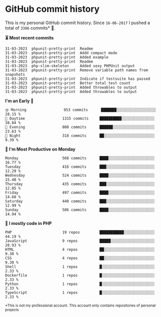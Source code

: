 # GitHub commit history
This is my personal GitHub commit history. Since <!--START_SECTION:first-commit-date-->`16-06-2017`<!--END_SECTION:first-commit-date--> I pushed a total of <!--START_SECTION:total-commit-count-->`3386`<!--END_SECTION:total-commit-count--> commits* 🎉.

<!--START_SECTION:most-recent-commits-->
**⏳ Most recent commits**
                                        
```text
31-03-2023  phpunit-pretty-print  Readme
31-03-2023  phpunit-pretty-print  Addd compact mode
31-03-2023  phpunit-pretty-print  Added example
31-03-2023  phpunit-pretty-print  Readme
31-03-2023  php-slim-skeleton     Added sexy PHPUnit output
31-03-2023  phpunit-pretty-print  Remove variable path names from snapshots
31-03-2023  phpunit-pretty-print  Indicate if testsuite has passed
31-03-2023  phpunit-pretty-print  Better total test count
31-03-2023  phpunit-pretty-print  Added throwables to output
31-03-2023  phpunit-pretty-print  Added throwables to output
```
<!--END_SECTION:most-recent-commits-->  

<!--START_SECTION:commits-per-day-time-->
**I&#039;m an Early 🐤**

```text
🌞 Morning                 953 commits      ███████░░░░░░░░░░░░░░░░░░   28.15 %
🌆 Daytime                 1315 commits     ██████████░░░░░░░░░░░░░░░   38.84 %
🌃 Evening                 800 commits      ██████░░░░░░░░░░░░░░░░░░░   23.63 %
🌙 Night                   318 commits      ██░░░░░░░░░░░░░░░░░░░░░░░   9.39 %
```
<!--END_SECTION:commits-per-day-time-->  

<!--START_SECTION:commits-per-weekday-->
**📅 I&#039;m Most Productive on Monday**

```text
Monday                    568 commits      ████░░░░░░░░░░░░░░░░░░░░░   16.77 %
Tuesday                   416 commits      ███░░░░░░░░░░░░░░░░░░░░░░   12.29 %
Wednesday                 524 commits      ████░░░░░░░░░░░░░░░░░░░░░   15.48 %
Thursday                  435 commits      ███░░░░░░░░░░░░░░░░░░░░░░   12.85 %
Friday                    497 commits      ████░░░░░░░░░░░░░░░░░░░░░   14.68 %
Saturday                  440 commits      ███░░░░░░░░░░░░░░░░░░░░░░   12.99 %
Sunday                    506 commits      ████░░░░░░░░░░░░░░░░░░░░░   14.94 %
```
<!--END_SECTION:commits-per-weekday-->  

<!--START_SECTION:repos-per-language-->
**💬 I mostly code in PHP**

```text
PHP                       19 repos         ███████████░░░░░░░░░░░░░░   44.19 %
JavaScript                9 repos          █████░░░░░░░░░░░░░░░░░░░░   20.93 %
HTML                      4 repos          ██░░░░░░░░░░░░░░░░░░░░░░░   9.30 %
CSS                       4 repos          ██░░░░░░░░░░░░░░░░░░░░░░░   9.30 %
Shell                     1 repos          █░░░░░░░░░░░░░░░░░░░░░░░░   2.33 %
Dockerfile                1 repos          █░░░░░░░░░░░░░░░░░░░░░░░░   2.33 %
Python                    1 repos          █░░░░░░░░░░░░░░░░░░░░░░░░   2.33 %
TypeScript                1 repos          █░░░░░░░░░░░░░░░░░░░░░░░░   2.33 %
```
<!--END_SECTION:repos-per-language-->  

<sub>*This is not my professional account. This account only contains repositories of personal projects</sub>
